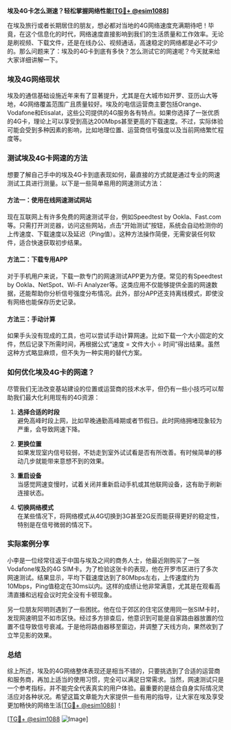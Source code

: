 **埃及4G卡怎么测速？轻松掌握网络性能[[TG💪+ @esim1088](https://t.me/s/esim1088)]**

在埃及旅行或者长期居住的朋友，想必都对当地的4G网络速度充满期待吧！毕竟，在这个信息化的时代，网络速度直接影响到我们的生活质量和工作效率。无论是刷视频、下载文件，还是在线办公、视频通话，高速稳定的网络都是必不可少的。那么问题来了：埃及的4G卡到底有多快？怎么测试它的网速呢？今天就来给大家详细讲解一下。

### 埃及4G网络现状

埃及的通信基础设施近年来有了显著提升，尤其是在大城市如开罗、亚历山大等地，4G网络覆盖范围广且质量较好。埃及的电信运营商主要包括Orange、Vodafone和Etisalat，这些公司提供的4G服务各有特点。如果你选择了一张优质的4G卡，理论上可以享受到高达200Mbps甚至更高的下载速度。不过，实际体验可能会受到多种因素的影响，比如地理位置、运营商信号强度以及当前网络繁忙程度等。

### 测试埃及4G卡网速的方法

想要了解自己手中的埃及4G卡到底表现如何，最直接的方式就是通过专业的网速测试工具进行测量。以下是一些简单易用的网速测试方法：

#### 方法一：使用在线网速测试网站

现在互联网上有许多免费的网速测试平台，例如Speedtest by Ookla、Fast.com等。只需打开浏览器，访问这些网站，点击“开始测试”按钮，系统会自动检测你的上传速度、下载速度以及延迟（Ping值）。这种方法操作简便，无需安装任何软件，适合快速获取初步结果。

#### 方法二：下载专用APP

对于手机用户来说，下载一款专门的网速测试APP更为方便。常见的有Speedtest by Ookla、NetSpot、Wi-Fi Analyzer等。这类应用不仅能够提供全面的网速数据，还能帮助你分析信号强度分布情况。此外，部分APP还支持离线模式，即使没有网络也能保存历史记录。

#### 方法三：手动计算

如果手头没有现成的工具，也可以尝试手动计算网速。比如下载一个大小固定的文件，然后记录下所需时间，再根据公式“速度 = 文件大小 ÷ 时间”得出结果。虽然这种方式略显麻烦，但不失为一种实用的替代方案。

### 如何优化埃及4G卡的网速？

尽管我们无法改变基站建设的位置或运营商的技术水平，但仍有一些小技巧可以帮助我们最大化利用现有的4G资源：

1. **选择合适的时段**  
   避免高峰时段上网，比如早晚通勤高峰期或者节假日。此时网络拥堵现象较为严重，会导致网速下降。

2. **更换位置**  
   如果发现室内信号较弱，不妨走到室外试试看是否有所改善。有时候简单的移动几步就能带来意想不到的效果。

3. **重启设备**  
   当感觉网速变慢时，试着关闭并重新启动手机或其他联网设备，这有助于刷新连接状态。

4. **切换网络模式**  
   在某些情况下，将网络模式从4G切换到3G甚至2G反而能获得更好的稳定性，特别是在信号微弱的情况下。

### 实际案例分享

小李是一位经常往返于中国与埃及之间的商务人士，他最近刚购买了一张Vodafone埃及的4G SIM卡。为了检验这张卡的表现，他在开罗市区进行了多次网速测试。结果显示，平均下载速度达到了80Mbps左右，上传速度约为10Mbps，Ping值稳定在30ms以内。这样的成绩让他非常满意，尤其是在观看高清直播和远程会议时完全没有卡顿现象。

另一位朋友阿明则遇到了一些困扰。他在位于郊区的住宅区使用同一张SIM卡时，发现网速明显不如市区快。经过多方排查后，他意识到可能是自家路由器放置的位置不佳导致信号衰减。于是他将路由器移至窗边，并调整了天线方向，果然收到了立竿见影的效果。

### 总结

综上所述，埃及的4G网络整体表现还是相当不错的，只要挑选到了合适的运营商和服务商，再加上适当的使用习惯，完全可以满足日常需求。当然，网速测试只是一个参考指标，并不能完全代表真实的用户体验。最重要的是结合自身实际情况灵活应对各种状况。希望这篇文章能为大家提供一些有用的指导，让大家在埃及享受更加畅快的网络生活[[TG💪+ @esim1088](https://t.me/s/esim1088)]！

[[TG💪+ @esim1088](https://t.me/s/esim1088) ![Image](https://i.postimg.cc/4NQfJmqS/Snipaste-2025-05-13-00-14-12.png)]